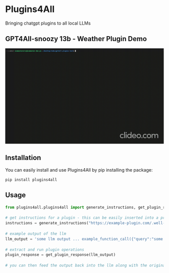 # Plugins4All
Bringing chatgpt plugins to all local LLMs

## GPT4All-snoozy 13b - Weather Plugin Demo
![](assets/weather-plugin-demo.gif)

## Installation
You can easily install and use Plugins4All by pip installing the package:
```
pip install plugins4all
```

## Usage
```python
from plugins4all.plugins4all import generate_instructions, get_plugin_response

# get instructions for a plugin - this can be easily inserted into a prompt
instructions = generate_instructions("https://example-plugin.com/.well-known/ai-plugin.json")

# example output of the llm
llm_output = 'some llm output ... example_function_call({"query":"some query"})'

# extract and run plugin operations
plugin_response = get_plugin_response(llm_output)

# you can then feed the output back into the llm along with the original prompt to get the final output
```
